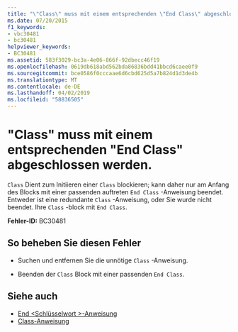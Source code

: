 ```yaml
---
title: "\"Class\" muss mit einem entsprechenden \"End Class\" abgeschlossen werden."
ms.date: 07/20/2015
f1_keywords:
- vbc30481
- bc30481
helpviewer_keywords:
- BC30481
ms.assetid: 583f3029-bc3a-4e06-866f-92dbecc46f19
ms.openlocfilehash: 0619db618abd562bda86836bdd41bbcd6caee0f9
ms.sourcegitcommit: bce0586f0cccaae6d6cbd625d5a7b824d1d3de4b
ms.translationtype: MT
ms.contentlocale: de-DE
ms.lasthandoff: 04/02/2019
ms.locfileid: "58836505"
---
```

# <a name="class-statement-must-end-with-a-matching-end-class"></a>"Class" muss mit einem entsprechenden "End Class" abgeschlossen werden.
`Class` Dient zum Initiieren einer `Class` blockieren; kann daher nur am Anfang des Blocks mit einer passenden auftreten `End Class` -Anweisung beendet. Entweder ist eine redundante `Class` -Anweisung, oder Sie wurde nicht beendet. Ihre `Class` -block mit `End Class`.  
  
 **Fehler-ID:** BC30481  
  
## <a name="to-correct-this-error"></a>So beheben Sie diesen Fehler  
  
-   Suchen und entfernen Sie die unnötige `Class` -Anweisung.  
  
-   Beenden der `Class` Block mit einer passenden `End Class`.  
  
## <a name="see-also"></a>Siehe auch

- [End \<Schlüsselwort >-Anweisung](../../../visual-basic/language-reference/statements/end-keyword-statement.md)
- [Class-Anweisung](../../../visual-basic/language-reference/statements/class-statement.md)
